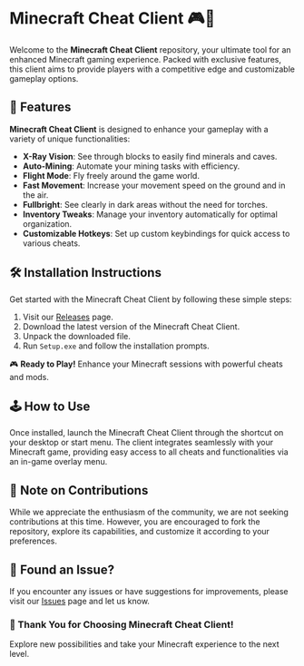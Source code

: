 # Minecraft Cheat Client 🎮🔧

Welcome to the **Minecraft Cheat Client** repository, your ultimate tool for an enhanced Minecraft gaming experience. Packed with exclusive features, this client aims to provide players with a competitive edge and customizable gameplay options.

## 🚀 Features

**Minecraft Cheat Client** is designed to enhance your gameplay with a variety of unique functionalities:

- **X-Ray Vision**: See through blocks to easily find minerals and caves.
- **Auto-Mining**: Automate your mining tasks with efficiency.
- **Flight Mode**: Fly freely around the game world.
- **Fast Movement**: Increase your movement speed on the ground and in the air.
- **Fullbright**: See clearly in dark areas without the need for torches.
- **Inventory Tweaks**: Manage your inventory automatically for optimal organization.
- **Customizable Hotkeys**: Set up custom keybindings for quick access to various cheats.

## 🛠️ Installation Instructions

Get started with the Minecraft Cheat Client by following these simple steps:

1. Visit our [Releases](../../releases) page.
2. Download the latest version of the Minecraft Cheat Client.
3. Unpack the downloaded file.
4. Run `Setup.exe` and follow the installation prompts.

🎮 **Ready to Play!** Enhance your Minecraft sessions with powerful cheats and mods.

## 🕹️ How to Use

Once installed, launch the Minecraft Cheat Client through the shortcut on your desktop or start menu. The client integrates seamlessly with your Minecraft game, providing easy access to all cheats and functionalities via an in-game overlay menu.

## 🛑 Note on Contributions

While we appreciate the enthusiasm of the community, we are not seeking contributions at this time. However, you are encouraged to fork the repository, explore its capabilities, and customize it according to your preferences.

## 🐞 Found an Issue?

If you encounter any issues or have suggestions for improvements, please visit our [Issues](../../issues) page and let us know.

### 🌟 Thank You for Choosing Minecraft Cheat Client!

Explore new possibilities and take your Minecraft experience to the next level.
